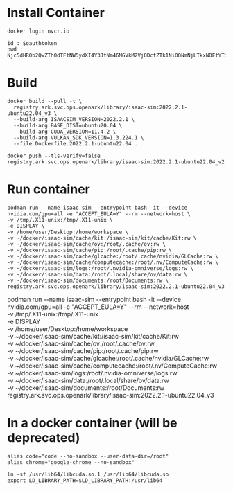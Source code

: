 
# Install Container
```
docker login nvcr.io

id : $oauthtoken
pwd : Njc5dHR0b2QwZTh0dTFtNW5ydXI4Y3JtNm46MGVkM2VjODctZTk1Ni00NmNjLTkxNDEtYTdmMjNlNjllMjNj 
```

# Build
```
docker build --pull -t \
  registry.ark.svc.ops.openark/library/isaac-sim:2022.2.1-ubuntu22.04_v3 \
  --build-arg ISAACSIM_VERSION=2022.2.1 \
  --build-arg BASE_DIST=ubuntu20.04 \
  --build-arg CUDA_VERSION=11.4.2 \
  --build-arg VULKAN_SDK_VERSION=1.3.224.1 \
  --file Dockerfile.2022.2.1-ubuntu22.04 .
```

```
docker push --tls-verify=false registry.ark.svc.ops.openark/library/isaac-sim:2022.2.1-ubuntu22.04_v2
```

# Run container
```
podman run --name isaac-sim --entrypoint bash -it --device nvidia.com/gpu=all -e "ACCEPT_EULA=Y" --rm --network=host \
-v /tmp/.X11-unix:/tmp/.X11-unix \
-e DISPLAY \
-v /home/user/Desktop:/home/workspace \
-v ~/docker/isaac-sim/cache/kit:/isaac-sim/kit/cache/Kit:rw \
-v ~/docker/isaac-sim/cache/ov:/root/.cache/ov:rw \
-v ~/docker/isaac-sim/cache/pip:/root/.cache/pip:rw \
-v ~/docker/isaac-sim/cache/glcache:/root/.cache/nvidia/GLCache:rw \
-v ~/docker/isaac-sim/cache/computecache:/root/.nv/ComputeCache:rw \
-v ~/docker/isaac-sim/logs:/root/.nvidia-omniverse/logs:rw \
-v ~/docker/isaac-sim/data:/root/.local/share/ov/data:rw \
-v ~/docker/isaac-sim/documents:/root/Documents:rw \
registry.ark.svc.ops.openark/library/isaac-sim:2022.2.1-ubuntu22.04_v3
```


podman run --name isaac-sim --entrypoint bash -it --device nvidia.com/gpu=all -e "ACCEPT_EULA=Y" --rm --network=host \
-v /tmp/.X11-unix:/tmp/.X11-unix \
-e DISPLAY \
-v /home/user/Desktop:/home/workspace \
-v ~/docker/isaac-sim/cache/kit:/isaac-sim/kit/cache/Kit:rw \
-v ~/docker/isaac-sim/cache/ov:/root/.cache/ov:rw \
-v ~/docker/isaac-sim/cache/pip:/root/.cache/pip:rw \
-v ~/docker/isaac-sim/cache/glcache:/root/.cache/nvidia/GLCache:rw \
-v ~/docker/isaac-sim/cache/computecache:/root/.nv/ComputeCache:rw \
-v ~/docker/isaac-sim/logs:/root/.nvidia-omniverse/logs:rw \
-v ~/docker/isaac-sim/data:/root/.local/share/ov/data:rw \
-v ~/docker/isaac-sim/documents:/root/Documents:rw \
registry.ark.svc.ops.openark/library/isaac-sim:2022.2.1-ubuntu22.04_v3




# In a docker container (will be deprecated)
```
alias code="code --no-sandbox --user-data-dir=/root"
alias chrome="google-chrome --no-sandbox"

ln -sf /usr/lib64/libcuda.so.1 /usr/lib64/libcuda.so
export LD_LIBRARY_PATH=$LD_LIBRARY_PATH:/usr/lib64
```